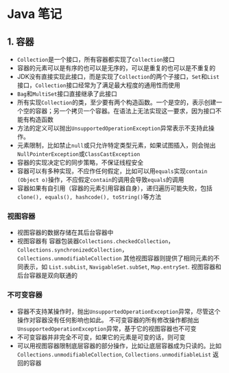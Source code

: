 # Java 笔记
## 1. 容器
- `Collection`是一个接口，所有容器都实现了`Collection`接口
- 容器的元素可以是有序的也可以是无序的，可以是重复的也可以是不重复的
- JDK没有直接实现此接口，而是实现了`Collection`的两个子接口，`Set`和`List`接口，`Collection`接口经常为了满足最大程度的通用性而使用
- `Bag`和`MultiSet`接口直接继承了此接口
- 所有实现`Collection`的类，至少要有两个构造函数。一个是空的，表示创建一个空的容器；另一个拷贝一个容器。在语法上无法实现这一要求，因为接口不能有构造函数
- 方法的定义可以抛出`UnsupportedOperationException`异常表示不支持此操作。
- 元素限制，比如禁止`null`或只允许特定类型元素，如果试图插入，则会抛出`NullPointerException`或`ClassCastException`
- 容器的实现决定它的同步策略，不保证线程安全
- 容器可以有多种实现，不应作任何假定，比如可以用`equals`实现`contain (Object o)`操作，不应假定`contain`的调用会导致`equals`的调用
- 容器如果有自引用（容器的元素引用容器自身），递归遍历可能失败，包括`clone(), equals(), hashcode(), toString()`等方法
### 视图容器
- 视图容器的数据存储在其后台容器中
- 视图容器有
   容器包装器`Collections.checkedCollection`，`Collections.synchronizedCollection`，`Collections.unmodifiableCollection`
   其他视图容器则提供了相同元素的不同表示，如
   `List.subList`, `NavigableSet.subSet`, `Map.entrySet`. 
   视图容器和后台容器是双向联通的
### 不可变容器
- 容器不支持某操作时，抛出`UnsupportedOperationException`异常，尽管这个操作对容器没有任何影响也如此。 不可变容器的所有修改操作都抛出`UnsupportedOperationException`异常，基于它的视图容器也不可变
- 不可变容器并非完全不可变，如果它的元素是可变的话，则可变
- 可以用视图容器限制底层容器的部分操作，比如让底层容器成为只读的。比如`Collections.unmodifiableCollection`, `Collections.unmodifiableList` 返回的容器

<!--stackedit_data:
eyJoaXN0b3J5IjpbLTEyMzYyNjI5NzhdfQ==
-->